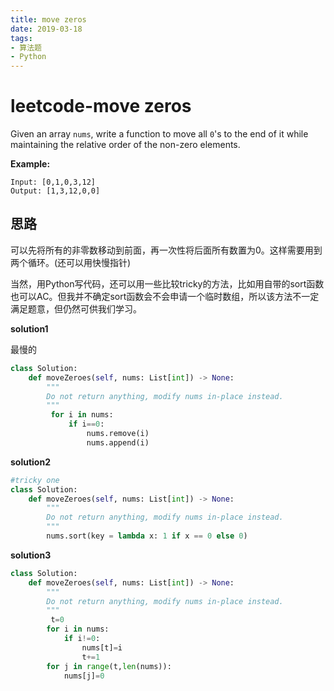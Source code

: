 ```yaml
---
title: move zeros
date: 2019-03-18
tags: 
- 算法题
- Python
---
```


# leetcode-move zeros

Given an array `nums`, write a function to move all `0`'s to the end of it while maintaining the relative order of the non-zero elements.

**Example:**

```
Input: [0,1,0,3,12]
Output: [1,3,12,0,0]
```

## 思路

可以先将所有的非零数移动到前面，再一次性将后面所有数置为0。这样需要用到两个循环。(还可以用快慢指针)

当然，用Python写代码，还可以用一些比较tricky的方法，比如用自带的sort函数也可以AC。但我并不确定sort函数会不会申请一个临时数组，所以该方法不一定满足题意，但仍然可供我们学习。

**solution1**

最慢的

```python
class Solution:
    def moveZeroes(self, nums: List[int]) -> None:
        """
        Do not return anything, modify nums in-place instead.
        """
         for i in nums:
             if i==0:
                 nums.remove(i)
                 nums.append(i)
```

**solution2**

```python
#tricky one
class Solution:
    def moveZeroes(self, nums: List[int]) -> None:
        """
        Do not return anything, modify nums in-place instead.
        """
        nums.sort(key = lambda x: 1 if x == 0 else 0)
```

**solution3**

```python
class Solution:
    def moveZeroes(self, nums: List[int]) -> None:
        """
        Do not return anything, modify nums in-place instead.
        """
         t=0
        for i in nums:
            if i!=0:
                nums[t]=i
                t+=1
        for j in range(t,len(nums)):
            nums[j]=0
```

